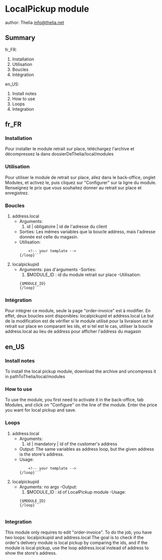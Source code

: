 LocalPickup module
==================
author: Thelia <info@thelia.net>

Summary
-------

fr_FR:
1.  Installation
2.  Utilisation
3.  Boucles
4.  Intégration

en_US:
1.  Install notes
2.  How to use
3.  Loops
4.  Integration

fr_FR
-----

### Installation

Pour installer le module retrait sur place, téléchargez l'archive et décompressez la dans dossierDeThelia/local/modules

### Utilisation

Pour utiliser le module de retrait sur place, allez dans le back-office, onglet Modules, et activez le,
puis cliquez sur "Configurer" sur la ligne du module. Renseignez le prix que vous souhaitez donner au retrait sur place
et enregistrez.

### Boucles

1.  address.local
    - Arguments:
        1. id | obligatoire | id de l'adresse du client
    - Sorties:
        Les mêmes variables que la boucle address, mais l'adresse donnée est celle du magasin.
    - Utilisation:
        ```{loop type="address.local" name="yourloopname" id="1"}
            <!-- your template -->
        {/loop}```
2.  localpickupid
    - Arguments: pas d'arguments
    -Sorties:
        1. \$MODULE_ID : id du module retrait sur place
    -Utilisation:
        ```{loop type="localpickupid" name="yourloopname"}
        {$MODULE_ID}
        {/loop}```

### Intégration
Pour intégrer ce module, seule la page "order-invoice" est à modifier.
En effet, deux boucles sont disponibles: localpickupid et address.local
Le but de la modification est de vérifier si le module utilisé pour la livraison est le retrait sur place
en comparant les ids, et si tel est le cas, utiliser la boucle address.local au lieu de address pour afficher l'address du magasin


en_US
-----

### Install notes

To install the local pickup module, download the archive and uncompress it in pathToThelia/local/modules


### How to use

To use the module, you first need to activate it in the back-office, tab Modules, and click on "Configure" on the line
of the module. Enter the price you want for local pickup and save.

### Loops
1.  address.local
    - Arguments:
        1. id | mandatory | id of the customer's address
    - Output:
        The same variables as address loop, but the given address is the store's address.
    - Usage:
        ```{loop type="address.local" name="yourloopname" id="1"}
            <!-- your template -->
        {/loop}```
2.  localpickupid
    - Arguments: no args
    -Output:
        1. \$MODULE_ID : id of LocalPickup module
    -Usage:
        ```{loop type="localpickupid" name="yourloopname"}
        {$MODULE_ID}
        {/loop}```


### Integration
This module only requires to edit "order-invoice".
To do the job, you have two loops: localpickupid and address.local
The goal is to check if the order's delivery module is local pickup by comparing the ids,
and if the module is local pickup, use the loop address.local instead of address to show the store's address.